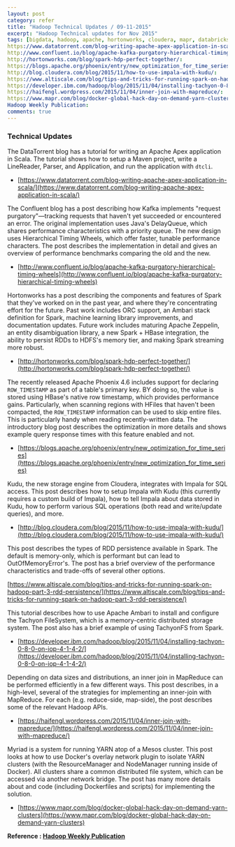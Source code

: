 ```yaml
---
layout: post
category: refer
title: "Hadoop Technical Updates / 09-11-2015"
excerpt: "Hadoop Technical updates for Nov 2015"
tags: [bigdata, hadoop, apache, hortonworks, cloudera, mapr, databricks, spark]
https://www.datatorrent.com/blog-writing-apache-apex-application-in-scala/:
http://www.confluent.io/blog/apache-kafka-purgatory-hierarchical-timing-wheels:
http://hortonworks.com/blog/spark-hdp-perfect-together/:
https://blogs.apache.org/phoenix/entry/new_optimization_for_time_series:
http://blog.cloudera.com/blog/2015/11/how-to-use-impala-with-kudu/:
https://www.altiscale.com/blog/tips-and-tricks-for-running-spark-on-hadoop-part-3-rdd-persistence/:
https://developer.ibm.com/hadoop/blog/2015/11/04/installing-tachyon-0-8-0-on-iop-4-1-4-2/:
https://haifengl.wordpress.com/2015/11/04/inner-join-with-mapreduce/:
https://www.mapr.com/blog/docker-global-hack-day-on-demand-yarn-clusters:
Hadoop Weekly Publication:
comments: true
---
```


### Technical Updates

The DataTorrent blog has a tutorial for writing an Apache Apex application in Scala. The tutorial shows how to setup a Maven project, write a LineReader, Parser, and Application, and run the application with `dtcli`.

- [https://www.datatorrent.com/blog-writing-apache-apex-application-in-scala/](https://www.datatorrent.com/blog-writing-apache-apex-application-in-scala/)


The Confluent blog has a post describing how Kafka implements "request purgatory"—tracking  requests that haven't yet succeeded or encountered an error. The original implementation uses Java's DelayQueue, which shares performance characteristics with a priority queue. The new design uses Hierarchical Timing Wheels, which offer faster, tunable performance characters. The post describes the implementation in detail and gives an overview of performance benchmarks comparing the old and the new.

- [http://www.confluent.io/blog/apache-kafka-purgatory-hierarchical-timing-wheels](http://www.confluent.io/blog/apache-kafka-purgatory-hierarchical-timing-wheels)


Hortonworks has a post describing the components and features of Spark that they've worked on in the past year, and where they're concentrating effort for the future. Past work includes ORC support, an Ambari stack definition for Spark, machine learning library improvements, and documentation updates. Future work includes maturing Apache Zeppelin, an entity disambiguation library, a new Spark + HBase integration, the ability to persist RDDs to HDFS's memory tier, and making Spark streaming more robust.

- [http://hortonworks.com/blog/spark-hdp-perfect-together/](http://hortonworks.com/blog/spark-hdp-perfect-together/)


The recently released Apache Phoenix 4.6 includes support for declaring `ROW_TIMESTAMP` as part of a table's primary key. BY doing so, the value is stored using HBase's native row timestamp, which provides performance gains. Particularly, when scanning regions with HFiles that haven't been compacted, the `ROW_TIMESTAMP` information can be used to skip entire files. This is particularly handy when reading recently-written data. The introductory blog post describes the optimization in more details and shows example query response times with this feature enabled and not.

- [https://blogs.apache.org/phoenix/entry/new_optimization_for_time_series](https://blogs.apache.org/phoenix/entry/new_optimization_for_time_series)


Kudu, the new storage engine from Cloudera, integrates with Impala for SQL access. This post describes how to setup Impala with Kudu (this currently requires a custom build of Impala), how to tell Impala about data stored in Kudu, how to perform various SQL operations (both read and write/update queries), and more.

- [http://blog.cloudera.com/blog/2015/11/how-to-use-impala-with-kudu/](http://blog.cloudera.com/blog/2015/11/how-to-use-impala-with-kudu/)


This post describes the types of RDD persistence available in Spark. The default is memory-only, which is performant but can lead to OutOfMemoryError's. The post has a brief overview of the performance characteristics and trade-offs of several other options.

[https://www.altiscale.com/blog/tips-and-tricks-for-running-spark-on-hadoop-part-3-rdd-persistence/](https://www.altiscale.com/blog/tips-and-tricks-for-running-spark-on-hadoop-part-3-rdd-persistence/)


This tutorial describes how to use Apache Ambari to install and configure the Tachyon FileSystem, which is a memory-centric distributed storage system. The post also has a brief example of using TachyonFS from Spark.

- [https://developer.ibm.com/hadoop/blog/2015/11/04/installing-tachyon-0-8-0-on-iop-4-1-4-2/](https://developer.ibm.com/hadoop/blog/2015/11/04/installing-tachyon-0-8-0-on-iop-4-1-4-2/)


Depending on data sizes and distributions, an inner join in MapReduce can be performed efficiently in a few different ways. This post describes, in a high-level, several of the strategies for implementing an inner-join with MapReduce. For each (e.g. reduce-side, map-side), the post describes some of the relevant Hadoop APIs.

- [https://haifengl.wordpress.com/2015/11/04/inner-join-with-mapreduce/](https://haifengl.wordpress.com/2015/11/04/inner-join-with-mapreduce/)


Myriad is a system for running YARN atop of a Mesos cluster. This post looks at how to use Docker's overlay network plugin to isolate YARN clusters (with the ResourceManager and NodeManager running inside of Docker). All clusters share a common distributed file system, which can be accessed via another network bridge. The post has many more details about and code (including Dockerfiles and scripts) for implementing the solution.

- [https://www.mapr.com/blog/docker-global-hack-day-on-demand-yarn-clusters](https://www.mapr.com/blog/docker-global-hack-day-on-demand-yarn-clusters)



**Reference : [Hadoop Weekly Publication](http://hadoopweekly.com)**